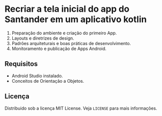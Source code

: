 # Recriar a tela inicial do app do Santander em um aplicativo kotlin
1. Preparação do ambiente e criação do primeiro App.
3. Layouts e diretrizes de design.
4. Padrões arquiteturais e boas práticas de desenvolvimento.
5. Monitoramento e publicação de Apps Android.

## Requisitos
- Android Studio instalado. 
- Conceitos de Orientação a Objetos.

## Licença
Distribuido sob a licença MIT License. Veja `LICENSE` para mais informações.
